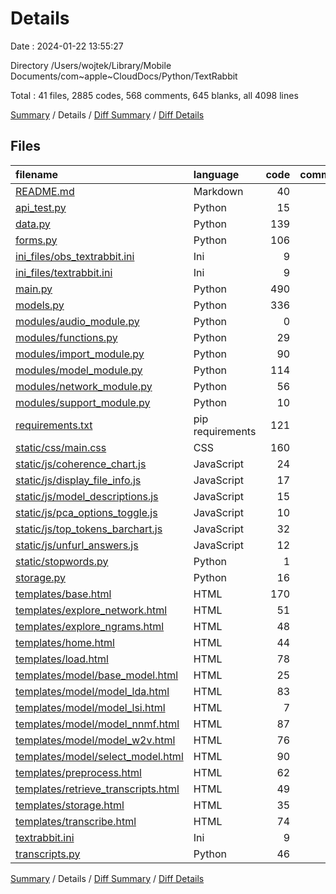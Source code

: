 # Details

Date : 2024-01-22 13:55:27

Directory /Users/wojtek/Library/Mobile Documents/com~apple~CloudDocs/Python/TextRabbit

Total : 41 files,  2885 codes, 568 comments, 645 blanks, all 4098 lines

[Summary](results.md) / Details / [Diff Summary](diff.md) / [Diff Details](diff-details.md)

## Files
| filename | language | code | comment | blank | total |
| :--- | :--- | ---: | ---: | ---: | ---: |
| [README.md](/README.md) | Markdown | 40 | 0 | 29 | 69 |
| [api_test.py](/api_test.py) | Python | 15 | 0 | 7 | 22 |
| [data.py](/data.py) | Python | 139 | 19 | 52 | 210 |
| [forms.py](/forms.py) | Python | 106 | 10 | 18 | 134 |
| [ini_files/obs_textrabbit.ini](/ini_files/obs_textrabbit.ini) | Ini | 9 | 0 | 1 | 10 |
| [ini_files/textrabbit.ini](/ini_files/textrabbit.ini) | Ini | 9 | 0 | 1 | 10 |
| [main.py](/main.py) | Python | 490 | 138 | 165 | 793 |
| [models.py](/models.py) | Python | 336 | 33 | 106 | 475 |
| [modules/audio_module.py](/modules/audio_module.py) | Python | 0 | 37 | 0 | 37 |
| [modules/functions.py](/modules/functions.py) | Python | 29 | 14 | 9 | 52 |
| [modules/import_module.py](/modules/import_module.py) | Python | 90 | 18 | 21 | 129 |
| [modules/model_module.py](/modules/model_module.py) | Python | 114 | 12 | 31 | 157 |
| [modules/network_module.py](/modules/network_module.py) | Python | 56 | 5 | 17 | 78 |
| [modules/support_module.py](/modules/support_module.py) | Python | 10 | 0 | 3 | 13 |
| [requirements.txt](/requirements.txt) | pip requirements | 121 | 0 | 0 | 121 |
| [static/css/main.css](/static/css/main.css) | CSS | 160 | 244 | 46 | 450 |
| [static/js/coherence_chart.js](/static/js/coherence_chart.js) | JavaScript | 24 | 1 | 1 | 26 |
| [static/js/display_file_info.js](/static/js/display_file_info.js) | JavaScript | 17 | 8 | 7 | 32 |
| [static/js/model_descriptions.js](/static/js/model_descriptions.js) | JavaScript | 15 | 2 | 2 | 19 |
| [static/js/pca_options_toggle.js](/static/js/pca_options_toggle.js) | JavaScript | 10 | 1 | 3 | 14 |
| [static/js/top_tokens_barchart.js](/static/js/top_tokens_barchart.js) | JavaScript | 32 | 1 | 3 | 36 |
| [static/js/unfurl_answers.js](/static/js/unfurl_answers.js) | JavaScript | 12 | 0 | 3 | 15 |
| [static/stopwords.py](/static/stopwords.py) | Python | 1 | 0 | 0 | 1 |
| [storage.py](/storage.py) | Python | 16 | 0 | 7 | 23 |
| [templates/base.html](/templates/base.html) | HTML | 170 | 0 | 9 | 179 |
| [templates/explore_network.html](/templates/explore_network.html) | HTML | 51 | 0 | 6 | 57 |
| [templates/explore_ngrams.html](/templates/explore_ngrams.html) | HTML | 48 | 0 | 5 | 53 |
| [templates/home.html](/templates/home.html) | HTML | 44 | 0 | 3 | 47 |
| [templates/load.html](/templates/load.html) | HTML | 78 | 3 | 16 | 97 |
| [templates/model/base_model.html](/templates/model/base_model.html) | HTML | 25 | 0 | 5 | 30 |
| [templates/model/model_lda.html](/templates/model/model_lda.html) | HTML | 83 | 0 | 4 | 87 |
| [templates/model/model_lsi.html](/templates/model/model_lsi.html) | HTML | 7 | 0 | 2 | 9 |
| [templates/model/model_nnmf.html](/templates/model/model_nnmf.html) | HTML | 87 | 0 | 4 | 91 |
| [templates/model/model_w2v.html](/templates/model/model_w2v.html) | HTML | 76 | 0 | 6 | 82 |
| [templates/model/select_model.html](/templates/model/select_model.html) | HTML | 90 | 1 | 5 | 96 |
| [templates/preprocess.html](/templates/preprocess.html) | HTML | 62 | 0 | 5 | 67 |
| [templates/retrieve_transcripts.html](/templates/retrieve_transcripts.html) | HTML | 49 | 0 | 3 | 52 |
| [templates/storage.html](/templates/storage.html) | HTML | 35 | 0 | 2 | 37 |
| [templates/transcribe.html](/templates/transcribe.html) | HTML | 74 | 0 | 15 | 89 |
| [textrabbit.ini](/textrabbit.ini) | Ini | 9 | 0 | 1 | 10 |
| [transcripts.py](/transcripts.py) | Python | 46 | 21 | 22 | 89 |

[Summary](results.md) / Details / [Diff Summary](diff.md) / [Diff Details](diff-details.md)